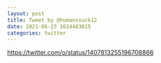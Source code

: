 ```yaml
--- 
layout: post 
title: Tweet by @humanssuck12 
date: 2021-06-23 1624483815 
categories: twitter 
--- 
```

https://twitter.com/o/status/1407813255196708866